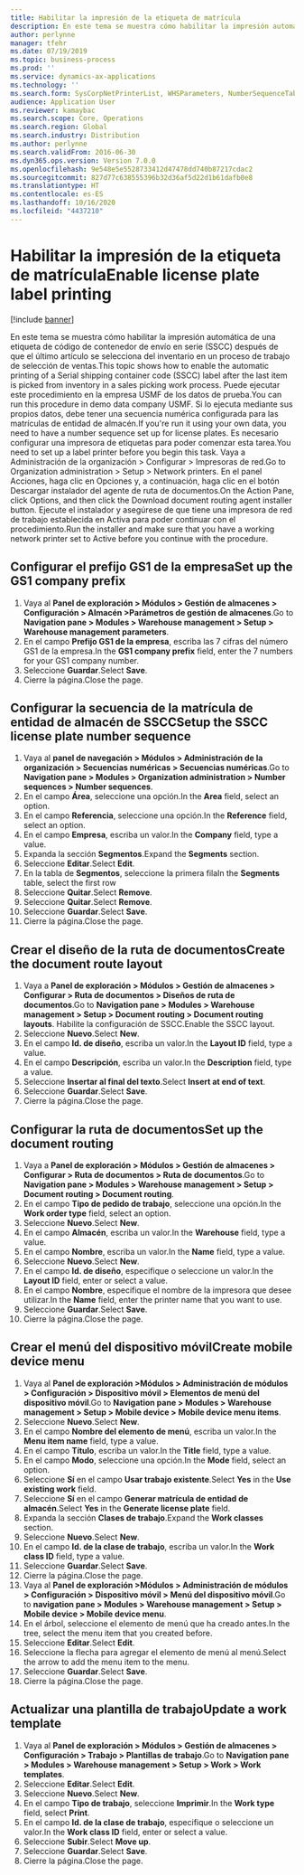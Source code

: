 ```yaml
---
title: Habilitar la impresión de la etiqueta de matrícula
description: En este tema se muestra cómo habilitar la impresión automática de una etiqueta de código de contenedor de envío en serie (SSCC) después de que el último artículo se selecciona del inventario en un proceso de trabajo de selección de ventas.
author: perlynne
manager: tfehr
ms.date: 07/19/2019
ms.topic: business-process
ms.prod: ''
ms.service: dynamics-ax-applications
ms.technology: ''
ms.search.form: SysCorpNetPrinterList, WHSParameters, NumberSequenceTableListPage, NumberSequenceDetails, WHSDocumentRoutingLayout, WHSDocumentRouting, WHSRFMenuItem, WHSRFMenu, WHSWorkTemplateTable, WHSLicensePlateLabelBuildConfig, WHSLicensePlateLabel
audience: Application User
ms.reviewer: kamaybac
ms.search.scope: Core, Operations
ms.search.region: Global
ms.search.industry: Distribution
ms.author: perlynne
ms.search.validFrom: 2016-06-30
ms.dyn365.ops.version: Version 7.0.0
ms.openlocfilehash: 9e548e5e5528733412d47478dd740b87217cdac2
ms.sourcegitcommit: 827d77c638555396b32d36af5d22d1b61dafb0e8
ms.translationtype: HT
ms.contentlocale: es-ES
ms.lasthandoff: 10/16/2020
ms.locfileid: "4437210"
---
```

# <a name="enable-license-plate-label-printing"></a><span data-ttu-id="f81ec-103">Habilitar la impresión de la etiqueta de matrícula</span><span class="sxs-lookup"><span data-stu-id="f81ec-103">Enable license plate label printing</span></span>

[!include [banner](../../includes/banner.md)]

<span data-ttu-id="f81ec-104">En este tema se muestra cómo habilitar la impresión automática de una etiqueta de código de contenedor de envío en serie (SSCC) después de que el último artículo se selecciona del inventario en un proceso de trabajo de selección de ventas.</span><span class="sxs-lookup"><span data-stu-id="f81ec-104">This topic shows how to enable the automatic printing of a Serial shipping container code (SSCC) label after the last item is picked from inventory in a sales picking work process.</span></span> <span data-ttu-id="f81ec-105">Puede ejecutar este procedimiento en la empresa USMF de los datos de prueba.</span><span class="sxs-lookup"><span data-stu-id="f81ec-105">You can run this procedure in demo data company USMF.</span></span> <span data-ttu-id="f81ec-106">Si lo ejecuta mediante sus propios datos, debe tener una secuencia numérica configurada para las matrículas de entidad de almacén.</span><span class="sxs-lookup"><span data-stu-id="f81ec-106">If you're run it using your own data, you need to have a number sequence set up for license plates.</span></span> <span data-ttu-id="f81ec-107">Es necesario configurar una impresora de etiquetas para poder comenzar esta tarea.</span><span class="sxs-lookup"><span data-stu-id="f81ec-107">You need to set up a label printer before you begin this task.</span></span> <span data-ttu-id="f81ec-108">Vaya a Administración de la organización > Configurar > Impresoras de red.</span><span class="sxs-lookup"><span data-stu-id="f81ec-108">Go to Organization administration > Setup > Network printers.</span></span> <span data-ttu-id="f81ec-109">En el panel Acciones, haga clic en Opciones y, a continuación, haga clic en el botón Descargar instalador del agente de ruta de documentos.</span><span class="sxs-lookup"><span data-stu-id="f81ec-109">On the Action Pane, click Options, and then click the Download document routing agent installer button.</span></span> <span data-ttu-id="f81ec-110">Ejecute el instalador y asegúrese de que tiene una impresora de red de trabajo establecida en Activa para poder continuar con el procedimiento.</span><span class="sxs-lookup"><span data-stu-id="f81ec-110">Run the installer and make sure that you have a working network printer set to Active before you continue with the procedure.</span></span>


## <a name="set-up-the-gs1-company-prefix"></a><span data-ttu-id="f81ec-111">Configurar el prefijo GS1 de la empresa</span><span class="sxs-lookup"><span data-stu-id="f81ec-111">Set up the GS1 company prefix</span></span>
1. <span data-ttu-id="f81ec-112">Vaya al **Panel de exploración > Módulos > Gestión de almacenes > Configuración > Almacén >Parámetros de gestión de almacenes**.</span><span class="sxs-lookup"><span data-stu-id="f81ec-112">Go to **Navigation pane > Modules > Warehouse management > Setup > Warehouse management parameters**.</span></span>
2. <span data-ttu-id="f81ec-113">En el campo **Prefijo GS1 de la empresa**, escriba las 7 cifras del número GS1 de la empresa.</span><span class="sxs-lookup"><span data-stu-id="f81ec-113">In the **GS1 company prefix** field, enter the 7 numbers for your GS1 company number.</span></span>
3. <span data-ttu-id="f81ec-114">Seleccione **Guardar**.</span><span class="sxs-lookup"><span data-stu-id="f81ec-114">Select **Save**.</span></span>
4. <span data-ttu-id="f81ec-115">Cierre la página.</span><span class="sxs-lookup"><span data-stu-id="f81ec-115">Close the page.</span></span>

## <a name="setup-the-sscc-license-plate-number-sequence"></a><span data-ttu-id="f81ec-116">Configurar la secuencia de la matrícula de entidad de almacén de SSCC</span><span class="sxs-lookup"><span data-stu-id="f81ec-116">Setup the SSCC license plate number sequence</span></span>
1. <span data-ttu-id="f81ec-117">Vaya al **panel de navegación > Módulos > Administración de la organización > Secuencias numéricas > Secuencias numéricas**.</span><span class="sxs-lookup"><span data-stu-id="f81ec-117">Go to **Navigation pane > Modules > Organization administration > Number sequences > Number sequences**.</span></span>
2. <span data-ttu-id="f81ec-118">En el campo **Área**, seleccione una opción.</span><span class="sxs-lookup"><span data-stu-id="f81ec-118">In the **Area** field, select an option.</span></span>
3. <span data-ttu-id="f81ec-119">En el campo **Referencia**, seleccione una opción.</span><span class="sxs-lookup"><span data-stu-id="f81ec-119">In the **Reference** field, select an option.</span></span>
4. <span data-ttu-id="f81ec-120">En el campo **Empresa**, escriba un valor.</span><span class="sxs-lookup"><span data-stu-id="f81ec-120">In the **Company** field, type a value.</span></span>
5. <span data-ttu-id="f81ec-121">Expanda la sección **Segmentos**.</span><span class="sxs-lookup"><span data-stu-id="f81ec-121">Expand the **Segments** section.</span></span>
6. <span data-ttu-id="f81ec-122">Seleccione **Editar**.</span><span class="sxs-lookup"><span data-stu-id="f81ec-122">Select **Edit**.</span></span>
7. <span data-ttu-id="f81ec-123">En la tabla de **Segmentos**, seleccione la primera fila</span><span class="sxs-lookup"><span data-stu-id="f81ec-123">In the **Segments** table, select the first row</span></span>
8. <span data-ttu-id="f81ec-124">Seleccione **Quitar**.</span><span class="sxs-lookup"><span data-stu-id="f81ec-124">Select **Remove**.</span></span>
9. <span data-ttu-id="f81ec-125">Seleccione **Quitar**.</span><span class="sxs-lookup"><span data-stu-id="f81ec-125">Select **Remove**.</span></span>
10. <span data-ttu-id="f81ec-126">Seleccione **Guardar**.</span><span class="sxs-lookup"><span data-stu-id="f81ec-126">Select **Save**.</span></span>
11. <span data-ttu-id="f81ec-127">Cierre la página.</span><span class="sxs-lookup"><span data-stu-id="f81ec-127">Close the page.</span></span>

## <a name="create-the-document-route-layout"></a><span data-ttu-id="f81ec-128">Crear el diseño de la ruta de documentos</span><span class="sxs-lookup"><span data-stu-id="f81ec-128">Create the document route layout</span></span>
1. <span data-ttu-id="f81ec-129">Vaya a **Panel de exploración > Módulos > Gestión de almacenes > Configurar > Ruta de documentos > Diseños de ruta de documentos**.</span><span class="sxs-lookup"><span data-stu-id="f81ec-129">Go to **Navigation pane > Modules > Warehouse management > Setup > Document routing > Document routing layouts**.</span></span> <span data-ttu-id="f81ec-130">Habilite la configuración de SSCC.</span><span class="sxs-lookup"><span data-stu-id="f81ec-130">Enable the SSCC layout.</span></span>  
2. <span data-ttu-id="f81ec-131">Seleccione **Nuevo**.</span><span class="sxs-lookup"><span data-stu-id="f81ec-131">Select **New**.</span></span>
3. <span data-ttu-id="f81ec-132">En el campo **Id. de diseño**, escriba un valor.</span><span class="sxs-lookup"><span data-stu-id="f81ec-132">In the **Layout ID** field, type a value.</span></span>
4. <span data-ttu-id="f81ec-133">En el campo **Descripción**, escriba un valor.</span><span class="sxs-lookup"><span data-stu-id="f81ec-133">In the **Description** field, type a value.</span></span>
5. <span data-ttu-id="f81ec-134">Seleccione **Insertar al final del texto**.</span><span class="sxs-lookup"><span data-stu-id="f81ec-134">Select **Insert at end of text**.</span></span>
6. <span data-ttu-id="f81ec-135">Seleccione **Guardar**.</span><span class="sxs-lookup"><span data-stu-id="f81ec-135">Select **Save**.</span></span>
7. <span data-ttu-id="f81ec-136">Cierre la página.</span><span class="sxs-lookup"><span data-stu-id="f81ec-136">Close the page.</span></span>

## <a name="set-up-the-document-routing"></a><span data-ttu-id="f81ec-137">Configurar la ruta de documentos</span><span class="sxs-lookup"><span data-stu-id="f81ec-137">Set up the document routing</span></span>
1. <span data-ttu-id="f81ec-138">Vaya a **Panel de exploración > Módulos > Gestión de almacenes > Configurar > Ruta de documentos > Ruta de documentos**.</span><span class="sxs-lookup"><span data-stu-id="f81ec-138">Go to **Navigation pane > Modules > Warehouse management > Setup > Document routing > Document routing**.</span></span>
2. <span data-ttu-id="f81ec-139">En el campo **Tipo de pedido de trabajo**, seleccione una opción.</span><span class="sxs-lookup"><span data-stu-id="f81ec-139">In the **Work order type** field, select an option.</span></span>
3. <span data-ttu-id="f81ec-140">Seleccione **Nuevo**.</span><span class="sxs-lookup"><span data-stu-id="f81ec-140">Select **New**.</span></span>
4. <span data-ttu-id="f81ec-141">En el campo **Almacén**, escriba un valor.</span><span class="sxs-lookup"><span data-stu-id="f81ec-141">In the **Warehouse** field, type a value.</span></span>
5. <span data-ttu-id="f81ec-142">En el campo **Nombre**, escriba un valor.</span><span class="sxs-lookup"><span data-stu-id="f81ec-142">In the **Name** field, type a value.</span></span>
6. <span data-ttu-id="f81ec-143">Seleccione **Nuevo**.</span><span class="sxs-lookup"><span data-stu-id="f81ec-143">Select **New**.</span></span>
7. <span data-ttu-id="f81ec-144">En el campo **Id. de diseño**, especifique o seleccione un valor.</span><span class="sxs-lookup"><span data-stu-id="f81ec-144">In the **Layout ID** field, enter or select a value.</span></span>
8. <span data-ttu-id="f81ec-145">En el campo **Nombre**, especifique el nombre de la impresora que desee utilizar.</span><span class="sxs-lookup"><span data-stu-id="f81ec-145">In the **Name** field, enter the printer name that you want to use.</span></span>
9. <span data-ttu-id="f81ec-146">Seleccione **Guardar**.</span><span class="sxs-lookup"><span data-stu-id="f81ec-146">Select **Save**.</span></span>
10. <span data-ttu-id="f81ec-147">Cierre la página.</span><span class="sxs-lookup"><span data-stu-id="f81ec-147">Close the page.</span></span>

## <a name="create-mobile-device-menu"></a><span data-ttu-id="f81ec-148">Crear el menú del dispositivo móvil</span><span class="sxs-lookup"><span data-stu-id="f81ec-148">Create mobile device menu</span></span>
1. <span data-ttu-id="f81ec-149">Vaya al **Panel de exploración >Módulos > Administración de módulos > Configuración > Dispositivo móvil > Elementos de menú del dispositivo móvil**.</span><span class="sxs-lookup"><span data-stu-id="f81ec-149">Go to **Navigation pane > Modules > Warehouse management > Setup > Mobile device > Mobile device menu items**.</span></span>
2. <span data-ttu-id="f81ec-150">Seleccione **Nuevo**.</span><span class="sxs-lookup"><span data-stu-id="f81ec-150">Select **New**.</span></span>
3. <span data-ttu-id="f81ec-151">En el campo **Nombre del elemento de menú**, escriba un valor.</span><span class="sxs-lookup"><span data-stu-id="f81ec-151">In the **Menu item name** field, type a value.</span></span>
4. <span data-ttu-id="f81ec-152">En el campo **Título**, escriba un valor.</span><span class="sxs-lookup"><span data-stu-id="f81ec-152">In the **Title** field, type a value.</span></span>
5. <span data-ttu-id="f81ec-153">En el campo **Modo**, seleccione una opción.</span><span class="sxs-lookup"><span data-stu-id="f81ec-153">In the **Mode** field, select an option.</span></span>
6. <span data-ttu-id="f81ec-154">Seleccione **Sí** en el campo **Usar trabajo existente**.</span><span class="sxs-lookup"><span data-stu-id="f81ec-154">Select **Yes** in the **Use existing work** field.</span></span>
7. <span data-ttu-id="f81ec-155">Seleccione **Sí** en el campo **Generar matrícula de entidad de almacén**.</span><span class="sxs-lookup"><span data-stu-id="f81ec-155">Select **Yes** in the **Generate license plate** field.</span></span>
8. <span data-ttu-id="f81ec-156">Expanda la sección **Clases de trabajo**.</span><span class="sxs-lookup"><span data-stu-id="f81ec-156">Expand the **Work classes** section.</span></span>
9. <span data-ttu-id="f81ec-157">Seleccione **Nuevo**.</span><span class="sxs-lookup"><span data-stu-id="f81ec-157">Select **New**.</span></span>
10. <span data-ttu-id="f81ec-158">En el campo **Id. de la clase de trabajo**, escriba un valor.</span><span class="sxs-lookup"><span data-stu-id="f81ec-158">In the **Work class ID** field, type a value.</span></span>
11. <span data-ttu-id="f81ec-159">Seleccione **Guardar**.</span><span class="sxs-lookup"><span data-stu-id="f81ec-159">Select **Save**.</span></span>
12. <span data-ttu-id="f81ec-160">Cierre la página.</span><span class="sxs-lookup"><span data-stu-id="f81ec-160">Close the page.</span></span>
13. <span data-ttu-id="f81ec-161">Vaya al **Panel de exploración >Módulos > Administración de módulos > Configuración > Dispositivo móvil > Menú del dispositivo móvil**.</span><span class="sxs-lookup"><span data-stu-id="f81ec-161">Go to **navigation pane > Modules > Warehouse management > Setup > Mobile device > Mobile device menu**.</span></span>
14. <span data-ttu-id="f81ec-162">En el árbol, seleccione el elemento de menú que ha creado antes.</span><span class="sxs-lookup"><span data-stu-id="f81ec-162">In the tree, select the menu item that you created before.</span></span>
15. <span data-ttu-id="f81ec-163">Seleccione **Editar**.</span><span class="sxs-lookup"><span data-stu-id="f81ec-163">Select **Edit**.</span></span>
16. <span data-ttu-id="f81ec-164">Seleccione la flecha para agregar el elemento de menú al menú.</span><span class="sxs-lookup"><span data-stu-id="f81ec-164">Select the arrow to add the menu item to the menu.</span></span>
17. <span data-ttu-id="f81ec-165">Seleccione **Guardar**.</span><span class="sxs-lookup"><span data-stu-id="f81ec-165">Select **Save**.</span></span>
18. <span data-ttu-id="f81ec-166">Cierre la página.</span><span class="sxs-lookup"><span data-stu-id="f81ec-166">Close the page.</span></span>

## <a name="update-a-work-template"></a><span data-ttu-id="f81ec-167">Actualizar una plantilla de trabajo</span><span class="sxs-lookup"><span data-stu-id="f81ec-167">Update a work template</span></span>
1. <span data-ttu-id="f81ec-168">Vaya al **Panel de exploración > Módulos > Gestión de almacenes > Configuración > Trabajo > Plantillas de trabajo**.</span><span class="sxs-lookup"><span data-stu-id="f81ec-168">Go to **Navigation pane > Modules > Warehouse management > Setup > Work > Work templates**.</span></span>
2. <span data-ttu-id="f81ec-169">Seleccione **Editar**.</span><span class="sxs-lookup"><span data-stu-id="f81ec-169">Select **Edit**.</span></span>
3. <span data-ttu-id="f81ec-170">Seleccione **Nuevo**.</span><span class="sxs-lookup"><span data-stu-id="f81ec-170">Select **New**.</span></span>
4. <span data-ttu-id="f81ec-171">En el campo **Tipo de trabajo**, seleccione **Imprimir**.</span><span class="sxs-lookup"><span data-stu-id="f81ec-171">In the **Work type** field, select **Print**.</span></span>
5. <span data-ttu-id="f81ec-172">En el campo **Id. de la clase de trabajo**, especifique o seleccione un valor.</span><span class="sxs-lookup"><span data-stu-id="f81ec-172">In the **Work class ID** field, enter or select a value.</span></span>
6. <span data-ttu-id="f81ec-173">Seleccione **Subir**.</span><span class="sxs-lookup"><span data-stu-id="f81ec-173">Select **Move up**.</span></span>
7. <span data-ttu-id="f81ec-174">Seleccione **Guardar**.</span><span class="sxs-lookup"><span data-stu-id="f81ec-174">Select **Save**.</span></span>
8. <span data-ttu-id="f81ec-175">Cierre la página.</span><span class="sxs-lookup"><span data-stu-id="f81ec-175">Close the page.</span></span>

